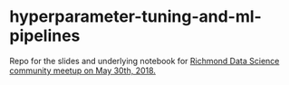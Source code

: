# hyperparameter-tuning-and-ml-pipelines
Repo for the slides and underlying notebook for <a href="https://www.meetup.com/Richmond-Data-Science-Community-Meetup/events/250460220/">Richmond Data Science community meetup on May 30th, 2018.</a>
